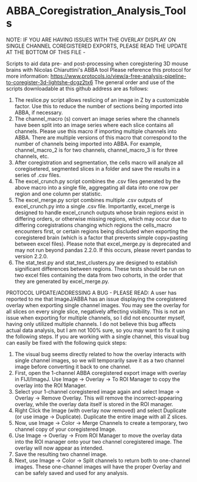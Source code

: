 # ABBA_Coregistration_Analysis_Tools
NOTE: IF YOU ARE HAVING ISSUES WITH THE OVERLAY DISPLAY ON SINGLE CHANNEL COREGISTERED EXPORTS, PLEASE READ THE UPDATE AT THE BOTTOM OF THIS FILE -

Scripts to aid data pre- and post-processing when coregistering 3D mouse brains with Nicolas Chiaruttini's ABBA tool
Please reference this protocol for more information: https://www.protocols.io/view/a-free-analysis-pipeline-to-coregister-3d-lightshe-dcgz2tx6
The general order and use of the scripts downloadable at this github address are as follows:
1. The reslice.py script allows reslicing of an image in Z by a customizable factor. Use this to reduce the number of sections being imported into ABBA, if necessary.
2. The channel_macro (s) convert an image series where the channels have been split into an image series where each slice contains all channels. Please use this macro if importing multiple channels into ABBA. There are multiple versions of this macro that correspond to the number of channels being imported into ABBA. For example, channel_macro_2 is for two channels, channel_macro_3 is for three channels, etc.
3. After coregistration and segmentation, the cells macro will analyze all coregisetered, segmented slices in a folder and save the results in a series of .csv files.
4. The excel_crunch.py script combines the .csv files generated by the above macro into a single file, aggregating all data into one row per region and one column per statistic.
5. The excel_merge.py script combines multiple .csv outputs of excel_crunch.py into a single .csv file. Importantly, excel_merge is designed to handle excel_crunch outputs whose brain regions exist in differing orders, or otherwise missing regions, which may occur due to differing coregistrations changing which regions the cells_macro encounters first, or certain regions being discluded when exporting the coregistered brain (which is a factor that prevents simple copy+pasting between excel files). Please note that excel_merge.py is deprecated and may not run beyond pandas 2.2.0. If this occurs, please revert pandas to version 2.2.0.
6. The stat_test.py and stat_test_clusters.py are designed to establish significant differences between regions. These tests should be run on two excel files containing the data from two cohorts, in the order that they are generated by excel_merge.py. 


PROTOCOL UPDATE/ADDRESSING A BUG - PLEASE READ: A user has reported to me that ImageJ/ABBA has an issue displaying the coregistered overlay when exporting single channel images. You may see the overlay for all slices on every single slice, negatively affecting visibility. This is not an issue when exporting for multiple channels, so I did not encounter myself, having only utilized multiple channels. I do not believe this bug affects actual data analysis, but I am not 100% sure, so you may want to fix it using the following steps. If you are working with a single channel, this visual bug can easily be fixed with the following quick steps:
  1. The visual bug seems directly related to how the overlay interacts with single channel images, so we will temporarily save it as a two channel image before converting it back to one channel.
  2. First, open the 1-channel ABBA coregistered export image with overlay in FIJI/ImageJ. Use Image -> Overlay -> To ROI Manager to copy the overlay into the ROI Manager.
  3. Select your 1-channel coregistered image again and select Image -> Overlay -> Remove Overlay. This will remove the incorrect-appearing overlay, while the overlay data itself is stored in the ROI manager.
  4. Right Click the Image (with overlay now removed) and select Duplicate (or use image -> Duplicate). Duplicate the entire image with all Z slices.
  5. Now, use Image -> Color -> Merge Channels to create a temporary, two channel copy of your coregistered Image.
  6. Use Image -> Overlay -> From ROI Manager to move the overlay data into the ROI manager onto your two channel coregistered image. The overlay will now appear as intended.
  7. Save the resulting two channel image.
  8. Next, use Image -> Color -> Split channels to return both to one-channel images. These one-channel images will have the proper Overlay and can be safely saved and used for any analysis.

